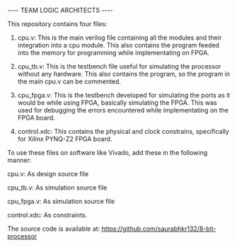 ---- TEAM  LOGIC ARCHITECTS ----

This repository contains four files:
1. cpu.v: This is the main verilog file containing all the modules and their integration into a cpu module. This also contains the program feeded into the memory for programming while implementating on FPGA.

2. cpu_tb.v: This is the testbench file useful for simulating the processor without any hardware. This also contains the program, so the program in the main cpu.v can be commented.

3. cpu_fpga.v: This is the testbench developed for simulating the ports as it would be while using FPGA, basically simulating the FPGA. This was used for debugging the errors encountered while implementating on the FPGA board.

4. control.xdc: This contains the physical and clock constrains, specifically for Xilinx PYNQ-Z2 FPGA board.

To use these files on software like Vivado, add these in the following manner:

cpu.v: As design source file

cpu_tb.v: As simulation source file

cpu_fpga.v: As simulation source file

control.xdc: As constraints.

The source code is available at: https://github.com/saurabhkr132/8-bit-processor
